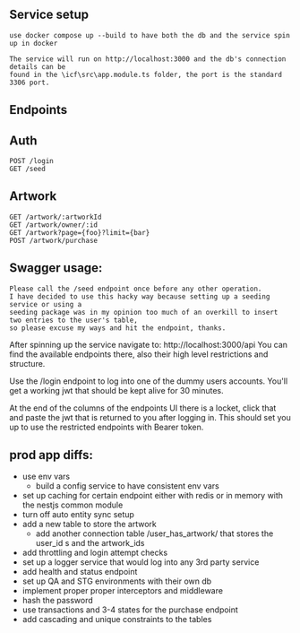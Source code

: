 ## Service setup

    use docker compose up --build to have both the db and the service spin up in docker

    The service will run on http://localhost:3000 and the db's connection details can be
    found in the \icf\src\app.module.ts folder, the port is the standard 3306 port.

## Endpoints

## Auth

    POST /login
    GET /seed

## Artwork

    GET /artwork/:artworkId
    GET /artwork/owner/:id
    GET /artwork?page={foo}?limit={bar}
    POST /artwork/purchase

## Swagger usage:

    Please call the /seed endpoint once before any other operation.
    I have decided to use this hacky way because setting up a seeding service or using a
    seeding package was in my opinion too much of an overkill to insert two entries to the user's table,
    so please excuse my ways and hit the endpoint, thanks.

After spinning up the service navigate to: http://localhost:3000/api
You can find the available endpoints there, also their high level restrictions and structure.

Use the /login endpoint to log into one of the dummy users accounts.
You'll get a working jwt that should be kept alive for 30 minutes.

At the end of the columns of the endpoints UI there is a locket, click that and paste the jwt that is returned to you after logging in.
This should set you up to use the restricted endpoints with Bearer token.

## prod app diffs:

- use env vars
  - build a config service to have consistent env vars
- set up caching for certain endpoint either with redis or in memory with the nestjs common module
- turn off auto entity sync setup
- add a new table to store the artwork
  - add another connection table /user_has_artwork/ that stores the user_id s and the artwork_ids
- add throttling and login attempt checks
- set up a logger service that would log into any 3rd party service
- add health and status endpoint
- set up QA and STG environments with their own db
- implement proper proper interceptors and middleware
- hash the password
- use transactions and 3-4 states for the purchase endpoint
- add cascading and unique constraints to the tables
